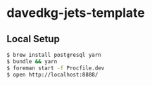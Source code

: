 # davedkg-jets-template

## Local Setup

```bash
$ brew install postgresql yarn
$ bundle && yarn
$ foreman start -f Procfile.dev
$ open http://localhost:8888/
```

